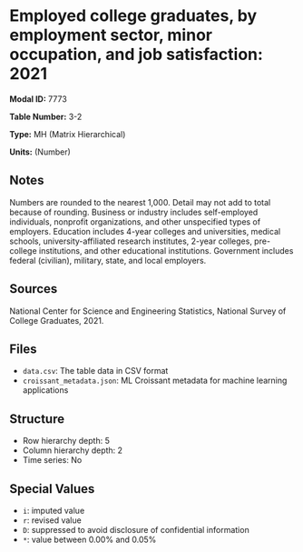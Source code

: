 # Employed college graduates, by employment sector, minor occupation, and job satisfaction: 2021

**Modal ID:** 7773

**Table Number:** 3-2

**Type:** MH (Matrix Hierarchical)

**Units:** (Number)

## Notes

Numbers are rounded to the nearest 1,000. Detail may not add to total because of rounding. Business or industry includes self-employed individuals, nonprofit organizations, and other unspecified types of employers. Education includes 4-year colleges and universities, medical schools, university-affiliated research institutes, 2-year colleges, pre-college institutions, and other educational institutions. Government includes federal (civilian), military, state, and local employers.

## Sources

National Center for Science and Engineering Statistics, National Survey of College Graduates, 2021.

## Files

- `data.csv`: The table data in CSV format
- `croissant_metadata.json`: ML Croissant metadata for machine learning applications

## Structure

- Row hierarchy depth: 5
- Column hierarchy depth: 2
- Time series: No

## Special Values

- `i`: imputed value
- `r`: revised value
- `D`: suppressed to avoid disclosure of confidential information
- `*`: value between 0.00% and 0.05%
